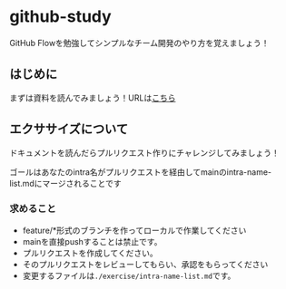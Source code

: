# github-study

GitHub Flowを勉強してシンプルなチーム開発のやり方を覚えましょう！

## はじめに

まずは資料を読んでみましょう！URLは[こちら](https://docs.google.com/presentation/d/1AkIJfF2L5j7Sc4k5fFOxz_pFHv_j9t1M0sD1iCJcOkY/edit?usp=sharing)

## エクササイズについて

ドキュメントを読んだらプルリクエスト作りにチャレンジしてみましょう！

ゴールはあなたのintra名がプルリクエストを経由してmainのintra-name-list.mdにマージされることです

### 求めること

- feature/*形式のブランチを作ってローカルで作業してください
- mainを直接pushすることは禁止です。
- プルリクエストを作成してください。
- そのプルリクエストをレビューしてもらい、承認をもらってください
- 変更するファイルは`./exercise/intra-name-list.md`です。
